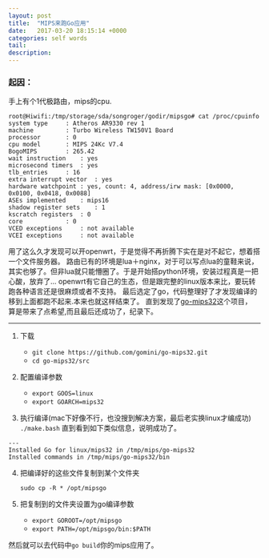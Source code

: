 ```yaml
---
layout: post
title:  "MIPS来跑Go应用"
date:   2017-03-20 18:15:14 +0000
categories: self words
tail: 
description: 
---
```

### 起因：

手上有个1代极路由，mips的cpu.
```
root@Hiwifi:/tmp/storage/sda/songroger/godir/mipsgo# cat /proc/cpuinfo
system type     : Atheros AR9330 rev 1
machine         : Turbo Wireless TW150V1 Board
processor       : 0
cpu model       : MIPS 24Kc V7.4
BogoMIPS        : 265.42
wait instruction    : yes
microsecond timers  : yes
tlb_entries     : 16
extra interrupt vector  : yes
hardware watchpoint : yes, count: 4, address/irw mask: [0x0000, 0x0100, 0x0418, 0x0088]
ASEs implemented    : mips16
shadow register sets    : 1
kscratch registers  : 0
core            : 0
VCED exceptions     : not available
VCEI exceptions     : not available
```
用了这么久才发现可以开openwrt，于是觉得不再折腾下实在是对不起它，想着搭一个文件服务器。
路由已有的环境是lua＋nginx，对于可以写点lua的童鞋来说，其实也够了。但非lua就只能懵圈了。于是开始搭python环境，安装过程真是一把心酸，放弃了...
openwrt有它自己的生态，但是跟完整的linux版本来比，要玩转跑各种语言还是很麻烦或者不支持。
最后选定了go，代码整理好了才发现编译的移到上面都跑不起来.本来也就这样结束了。
直到发现了[go-mips32](https://github.com/gomini/go-mips32)这个项目，
算是带来了点希望,而且最后还成功了，纪录下。

---
1. 下载 

    - `git clone https://github.com/gomini/go-mips32.git`
    - `cd go-mips32/src`

2. 配置编译参数

    - `export GOOS=linux` 
    - `export GOARCH=mips32`

3. 执行编译(mac下好像不行，也没搜到解决方案，最后老实换linux才编成功)
`./make.bash`
直到看到如下类似信息，说明成功了。
```
---
Installed Go for linux/mips32 in /tmp/mips/go-mips32
Installed commands in /tmp/mips/go-mips32/bin
```

4. 把编译好的这些文件复制到某个文件夹

    `sudo cp -R * /opt/mipsgo`

5. 把复制到的文件夹设置为go编译参数

    - `export GOROOT=/opt/mipsgo` 
    - `export PATH=/opt/mipsgo/bin:$PATH`

然后就可以去代码中`go build`你的mips应用了。

